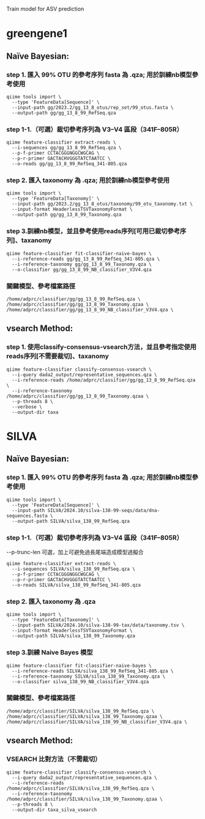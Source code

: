 Train model for ASV prediction

# greengene1
## Naïve Bayesian: 
### step 1. 匯入 99% OTU 的參考序列 fasta 為 .qza; 用於訓練nb模型參考使用
```
qiime tools import \
  --type 'FeatureData[Sequence]' \
  --input-path gg/2023.2/gg_13_8_otus/rep_set/99_otus.fasta \
  --output-path gg/gg_13_8_99_RefSeq.qza
```

### step 1-1.（可選）裁切參考序列為 V3–V4 區段（341F–805R）
```
qiime feature-classifier extract-reads \
  --i-sequences gg/gg_13_8_99_RefSeq.qza \
  --p-f-primer CCTACGGGNGGCWGCAG \
  --p-r-primer GACTACHVGGGTATCTAATCC \
  --o-reads gg/gg_13_8_99_RefSeq_341-805.qza
```

### step 2. 匯入 taxonomy 為 .qza; 用於訓練nb模型參考使用
```
qiime tools import \
  --type 'FeatureData[Taxonomy]' \
  --input-path gg/2023.2/gg_13_8_otus/taxonomy/99_otu_taxonomy.txt \
  --input-format HeaderlessTSVTaxonomyFormat \
  --output-path gg/gg_13_8_99_Taxonomy.qza
```


### step 3.訓練nb模型，並且參考使用reads序列[可用已裁切參考序列]、taxanomy
```
qiime feature-classifier fit-classifier-naive-bayes \
  --i-reference-reads gg/gg_13_8_99_RefSeq_341-805.qza \
  --i-reference-taxonomy gg/gg_13_8_99_Taxonomy.qza \
  --o-classifier gg/gg_13_8_99_NB_classifier_V3V4.qza
```

### 關鍵模型、參考檔案路徑
```
/home/adprc/classifier/gg/gg_13_8_99_RefSeq.qza \
/home/adprc/classifier/gg/gg_13_8_99_Taxonomy.qzaa \
/home/adprc/classifier/gg/gg_13_8_99_NB_classifier_V3V4.qza \
```


## vsearch Method:
### step 1. 使用classify-consensus-vsearch方法，並且參考指定使用reads序列[不需要裁切]、taxanomy
```
qiime feature-classifier classify-consensus-vsearch \
  --i-query dada2_output/representative_sequences.qza \
  --i-reference-reads /home/adprc/classifier/gg/gg_13_8_99_RefSeq.qza \
  --i-reference-taxonomy /home/adprc/classifier/gg/gg_13_8_99_Taxonomy.qzaa \
  --p-threads 8 \
  --verbose \
  --output-dir taxa
```



# SILVA
## Naïve Bayesian: 
### step 1. 匯入 99% OTU 的參考序列 fasta 為 .qza; 用於訓練nb模型參考使用
```
qiime tools import \
  --type 'FeatureData[Sequence]' \
  --input-path SILVA/2024.10/silva-138-99-seqs/data/dna-sequences.fasta \
  --output-path SILVA/silva_138_99_RefSeq.qza
```

### step 1-1.（可選）裁切參考序列為 V3–V4 區段（341F–805R）
--p-trunc-len 可選，加上可避免過長尾端造成模型過擬合
```
qiime feature-classifier extract-reads \
  --i-sequences SILVA/silva_138_99_RefSeq.qza \
  --p-f-primer CCTACGGGNGGCWGCAG \
  --p-r-primer GACTACHVGGGTATCTAATCC \
  --o-reads SILVA/silva_138_99_RefSeq_341-805.qza
```

### step 2. 匯入 taxonomy 為 .qza
```
qiime tools import \
  --type 'FeatureData[Taxonomy]' \
  --input-path SILVA/2024.10/silva-138-99-tax/data/taxonomy.tsv \
  --input-format HeaderlessTSVTaxonomyFormat \
  --output-path SILVA/silva_138_99_Taxonomy.qza
```


### step 3.訓練 Naive Bayes 模型
```
qiime feature-classifier fit-classifier-naive-bayes \
  --i-reference-reads SILVA/silva_138_99_RefSeq_341-805.qza \
  --i-reference-taxonomy SILVA/silva_138_99_Taxonomy.qza \
  --o-classifier silva_138_99_NB_classifier_V3V4.qza
```

### 關鍵模型、參考檔案路徑
```
/home/adprc/classifier/SILVA/silva_138_99_RefSeq.qza \
/home/adprc/classifier/SILVA/silva_138_99_Taxonomy.qzaa \
/home/adprc/classifier/SILVA/silva_138_99_NB_classifier_V3V4.qza \
```

## vsearch Method:
### VSEARCH 比對方法（不需裁切）
```
qiime feature-classifier classify-consensus-vsearch \
  --i-query dada2_output/representative_sequences.qza \
  --i-reference-reads /home/adprc/classifier/SILVA/silva_138_99_RefSeq.qza \ 
  --i-reference-taxonomy /home/adprc/classifier/SILVA/silva_138_99_Taxonomy.qzaa \
  --p-threads 8 \
  --output-dir taxa_silva_vsearch
```
